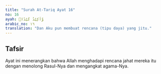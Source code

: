```yaml
---
title: "Surah At-Tariq Ayat 16"
no: 16
ayah: وَّاَكِيْدُ كَيْدًاۖ 
arabic_no: ١٦
translation: "Dan Aku pun membuat rencana (tipu daya) yang jitu."
---
```


## Tafsir

Ayat ini menerangkan bahwa Allah menghadapi rencana jahat mereka itu dengan menolong Rasul-Nya dan mengangkat agama-Nya.